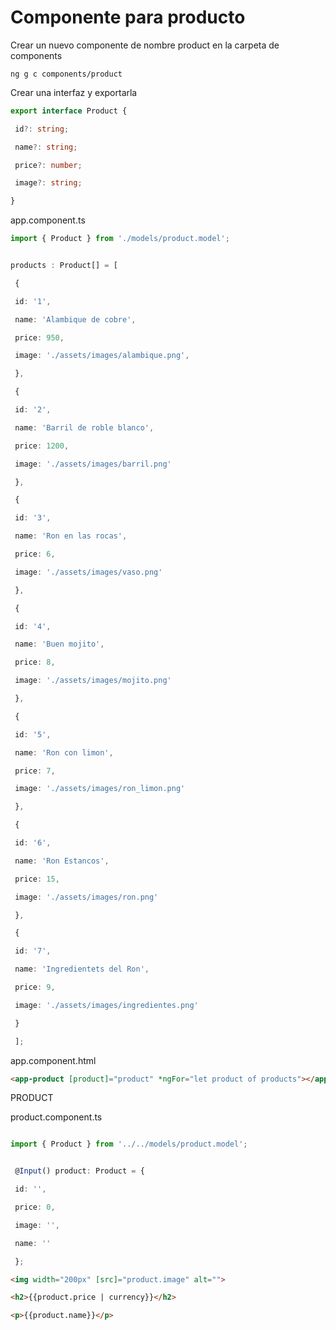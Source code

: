 # Componente para producto

Crear un nuevo componente de nombre product en la carpeta de components

```script
ng g c components/product
```

Crear una interfaz y exportarla

```ts
export interface Product {

 id?: string;

 name?: string;

 price?: number;

 image?: string;

}
```

app.component.ts

```ts
import { Product } from './models/product.model';


products : Product[] = [

 {

 id: '1',

 name: 'Alambique de cobre',

 price: 950,

 image: './assets/images/alambique.png',

 },

 {

 id: '2',

 name: 'Barril de roble blanco',

 price: 1200,

 image: './assets/images/barril.png'

 },

 {

 id: '3',

 name: 'Ron en las rocas',

 price: 6,

 image: './assets/images/vaso.png'

 },

 {

 id: '4',

 name: 'Buen mojito',

 price: 8,

 image: './assets/images/mojito.png'

 },

 {

 id: '5',

 name: 'Ron con limon',

 price: 7,

 image: './assets/images/ron_limon.png'

 },

 {

 id: '6',

 name: 'Ron Estancos',

 price: 15,

 image: './assets/images/ron.png'

 },

 {

 id: '7',

 name: 'Ingredientets del Ron',

 price: 9,

 image: './assets/images/ingredientes.png'

 }

 ];
```

app.component.html
```html
<app-product [product]="product" *ngFor="let product of products"></app-product>
```

PRODUCT 

product.component.ts
```ts

import { Product } from '../../models/product.model';


 @Input() product: Product = {

 id: '',

 price: 0,

 image: '',

 name: ''

 };
```

```html
<img width="200px" [src]="product.image" alt="">

<h2>{{product.price | currency}}</h2>

<p>{{product.name}}</p>
```